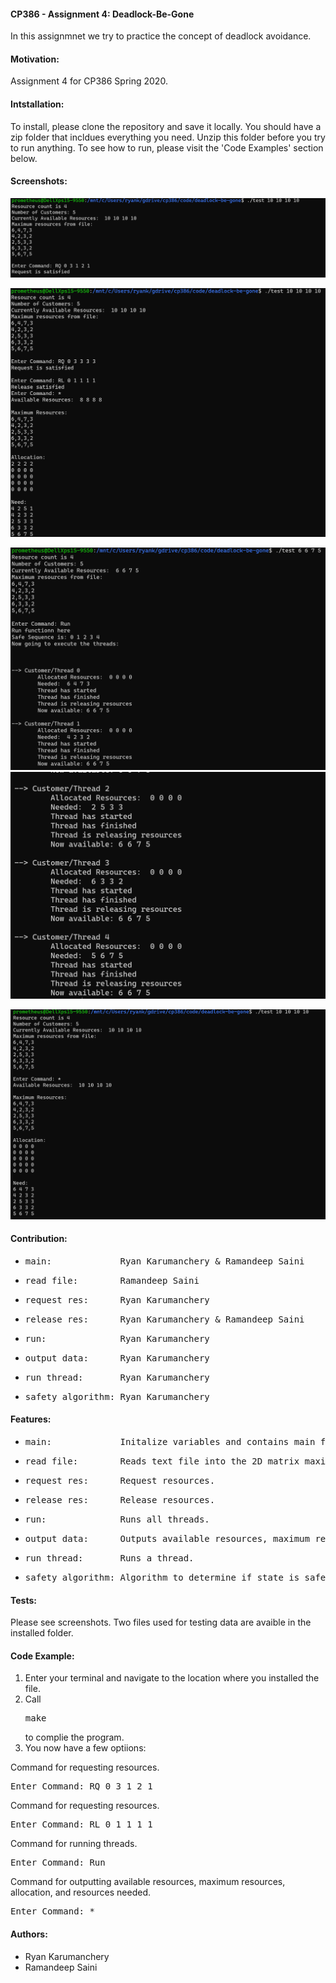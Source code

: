#### CP386 - Assignment 4: Deadlock-Be-Gone
In this assignmnet we try to practice the concept of deadlock avoidance. 

#### Motivation: 
Assignment 4 for CP386 Spring 2020.
  
#### Intstallation:
To install, please clone the repository and save it locally. You should have a zip folder that incldues everything you need. Unzip this folder before you try to run anything. To see how to run, please visit the 'Code Examples' section below.

#### Screenshots:
![Request](/images/request.png)

![Release](/images/release.png)

![Run1](/images/run1.png)
![Run2](/images/run2.png)

![*](/images/star.png)

#### Contribution:
* <pre>main:             Ryan Karumanchery & Ramandeep Saini</pre>
* <pre>read_file:        Ramandeep Saini</pre>
* <pre>request_res:      Ryan Karumanchery</pre>
* <pre>release_res:      Ryan Karumanchery & Ramandeep Saini</pre>
* <pre>run:              Ryan Karumanchery</pre>
* <pre>output_data:      Ryan Karumanchery</pre>
* <pre>run_thread:       Ryan Karumanchery</pre>
* <pre>safety_algorithm: Ryan Karumanchery</pre>

#### Features:
* <pre>main:             Initalize variables and contains main function loop.</pre>     
* <pre>read_file:        Reads text file into the 2D matrix maximum.</pre>        
* <pre>request_res:      Request resources.</pre>        
* <pre>release_res:      Release resources.</pre>
* <pre>run:              Runs all threads.</pre>     
* <pre>output_data:      Outputs available resources, maximum resources, allocation, and resources needed.</pre>
* <pre>run_thread:       Runs a thread.</pre>
* <pre>safety_algorithm: Algorithm to determine if state is safe.</pre>

#### Tests:
Please see screenshots.
Two files used for testing data are avaible in the installed folder.

#### Code Example:
1. Enter your terminal and navigate to the location where you installed the file.
2. Call <pre>make</pre> to complie the program.
3. You now have a few optiions:

Command for requesting resources.
<pre>Enter Command: RQ 0 3 1 2 1</pre>

Command for requesting resources.
<pre>Enter Command: RL 0 1 1 1 1</pre>

Command for running threads.
<pre>Enter Command: Run</pre>

Command for outputting available resources, maximum 
resources, allocation, and resources needed.
<pre>Enter Command: *</pre>

#### Authors:
* Ryan Karumanchery
* Ramandeep Saini